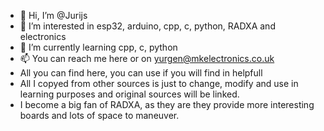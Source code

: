 - 👋 Hi, I’m @Jurijs
- 👀 I’m interested in esp32, arduino, cpp, c, python, RADXA and electronics
- 🌱 I’m currently learning cpp, c, python
- 📫 You can reach me here or on yurgen@mkelectronics.co.uk
- All you can find here, you can use if you will find in helpfull
- All I copyed from other sources is just to change, modify and use in learning purposes and original sources will be linked.
- I become a big fan of RADXA, as they are they provide more interesting boards and lots of space to maneuver.
<!---
this is my interest repo =) 
--->
